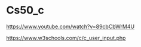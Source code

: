 # Cs50_c

https://www.youtube.com/watch?v=89cbCbWrM4U

https://www.w3schools.com/c/c_user_input.php
